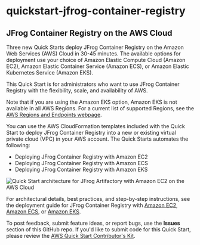 # quickstart-jfrog-container-registry
## JFrog Container Registry on the AWS Cloud

Three new Quick Starts deploy JFrog Container Registry on the Amazon Web Services (AWS) Cloud in 30-45 minutes. The available options for deployment use your choice of Amazon Elastic Compute Cloud (Amazon EC2), Amazon Elastic Container Service (Amazon ECS), or Amazon Elastic Kubernetes Service (Amazon EKS).

This Quick Start is for administrators who want to use JFrog Container Registry with the flexibility, scale, and availability of AWS.

Note that if you are using the Amazon EKS option, Amazon EKS is not available in all AWS Regions. For a current list of supported Regions, see the [AWS Regions and Endpoints webpage](https://docs.aws.amazon.com/general/latest/gr/rande.html#eks_region).

You can use the AWS CloudFormation templates included with the Quick Start to deploy JFrog Container Registry into a new or existing virtual private cloud (VPC) in your AWS account. The Quick Starts automates the following:

- Deploying JFrog Container Registry with Amazon EC2
- Deploying JFrog Container Registry with Amazon ECS
- Deploying JFrog Container Registry with Amazon EKS

![Quick Start architecture for JFrog Artifactory with Amazon EC2 on the AWS Cloud](https://d1.awsstatic.com/partner-network/QuickStart/datasheets/jfrog-artifactory-with-amazon-ec2-on-aws-diagram.099b374684667c4c22afa54e04f593651deec980.png)

For architectural details, best practices, and step-by-step instructions, see the deployment guide for JFrog Container Registry with [Amazon EC2](https://fwd.aws/dBWPz), [Amazon ECS](https://fwd.aws/Erdv5), or [Amazon EKS](https://fwd.aws/K87wK).

To post feedback, submit feature ideas, or report bugs, use the **Issues** section of this GitHub repo.
If you'd like to submit code for this Quick Start, please review the [AWS Quick Start Contributor's Kit](https://aws-quickstart.github.io/).
